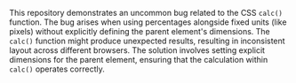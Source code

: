 This repository demonstrates an uncommon bug related to the CSS `calc()` function. The bug arises when using percentages alongside fixed units (like pixels) without explicitly defining the parent element's dimensions. The `calc()` function might produce unexpected results, resulting in inconsistent layout across different browsers. The solution involves setting explicit dimensions for the parent element, ensuring that the calculation within `calc()` operates correctly.